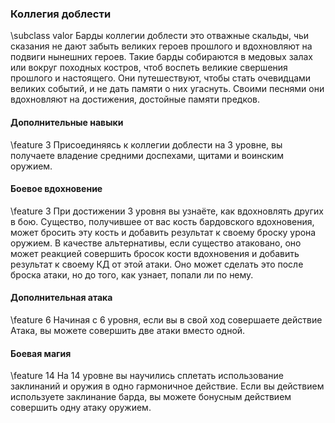 ### Коллегия доблести
\subclass valor
Барды коллегии доблести это отважные скальды, чьи сказания не дают забыть великих героев прошлого и вдохновляют на подвиги нынешних героев. Такие барды собираются в медовых залах или вокруг походных костров, чтоб воспеть великие свершения прошлого и настоящего. Они путешествуют, чтобы стать очевидцами великих событий, и не дать памяти о них угаснуть. Своими песнями они вдохновляют на достижения, достойные памяти предков.

#### Дополнительные навыки
\feature 3
Присоединяясь к коллегии доблести на 3 уровне, вы получаете владение средними доспехами, щитами и воинским оружием.

#### Боевое вдохновение
\feature 3
При достижении 3 уровня вы узнаёте, как вдохновлять других в бою. Существо, получившее от вас кость бардовского вдохновения, может бросить эту кость и добавить результат к своему броску урона оружием. В качестве альтернативы, если существо атаковано, оно может реакцией совершить бросок кости вдохновения и добавить результат к своему КД от этой атаки. Оно может сделать это после броска атаки, но до того, как узнает, попали ли по нему.

#### Дополнительная атака
\feature 6
Начиная с 6 уровня, если вы в свой ход совершаете действие Атака, вы можете совершить две атаки вместо одной.

#### Боевая магия
\feature 14
На 14 уровне вы научились сплетать использование заклинаний и оружия в одно гармоничное действие. Если вы действием используете заклинание барда, вы можете бонусным действием совершить одну атаку оружием.
